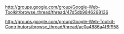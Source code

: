 http://groups.google.com/group/Google-Web-Toolkit/browse_thread/thread/47d5db9846268136

http://groups.google.com/group/Google-Web-Toolkit-Contributors/browse_thread/thread/ae0a4886a4f6f958